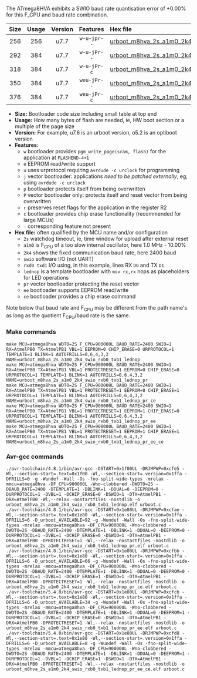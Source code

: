 The ATmega8HVA exhibits a SWIO baud rate quantisation error of +0.00% for this F_CPU and baud rate combination.

|Size|Usage|Version|Features|Hex file|
|:-:|:-:|:-:|:-:|:--|
|256|256|u7.7|`w-u-jpr--`|[urboot_m8hva_2s_a1m0_2k4_swio_rxb0_txb1_lednop.hex](https://raw.githubusercontent.com/stefanrueger/urboot.hex/main/mcus/atmega8hva/watchdog_2_s/internal_oscillator_a-10.00%25/%2B1m000000_hz/%2B%2B%2B2k4_baud/swio_rxb0_txb1/lednop/urboot_m8hva_2s_a1m0_2k4_swio_rxb0_txb1_lednop.hex)|
|292|384|u7.7|`w-u-jPr--`|[urboot_m8hva_2s_a1m0_2k4_swio_rxb0_txb1_lednop_pr.hex](https://raw.githubusercontent.com/stefanrueger/urboot.hex/main/mcus/atmega8hva/watchdog_2_s/internal_oscillator_a-10.00%25/%2B1m000000_hz/%2B%2B%2B2k4_baud/swio_rxb0_txb1/lednop/urboot_m8hva_2s_a1m0_2k4_swio_rxb0_txb1_lednop_pr.hex)|
|318|384|u7.7|`w-u-jPr-c`|[urboot_m8hva_2s_a1m0_2k4_swio_rxb0_txb1_lednop_pr_ce.hex](https://raw.githubusercontent.com/stefanrueger/urboot.hex/main/mcus/atmega8hva/watchdog_2_s/internal_oscillator_a-10.00%25/%2B1m000000_hz/%2B%2B%2B2k4_baud/swio_rxb0_txb1/lednop/urboot_m8hva_2s_a1m0_2k4_swio_rxb0_txb1_lednop_pr_ce.hex)|
|350|384|u7.7|`weu-jPr--`|[urboot_m8hva_2s_a1m0_2k4_swio_rxb0_txb1_lednop_pr_ee.hex](https://raw.githubusercontent.com/stefanrueger/urboot.hex/main/mcus/atmega8hva/watchdog_2_s/internal_oscillator_a-10.00%25/%2B1m000000_hz/%2B%2B%2B2k4_baud/swio_rxb0_txb1/lednop/urboot_m8hva_2s_a1m0_2k4_swio_rxb0_txb1_lednop_pr_ee.hex)|
|376|384|u7.7|`weu-jPr-c`|[urboot_m8hva_2s_a1m0_2k4_swio_rxb0_txb1_lednop_pr_ee_ce.hex](https://raw.githubusercontent.com/stefanrueger/urboot.hex/main/mcus/atmega8hva/watchdog_2_s/internal_oscillator_a-10.00%25/%2B1m000000_hz/%2B%2B%2B2k4_baud/swio_rxb0_txb1/lednop/urboot_m8hva_2s_a1m0_2k4_swio_rxb0_txb1_lednop_pr_ee_ce.hex)|

- **Size:** Bootloader code size including small table at top end
- **Usage:** How many bytes of flash are needed, ie, HW boot section or a multiple of the page size
- **Version:** For example, u7.6 is an urboot version, o5.2 is an optiboot version
- **Features:**
  + `w` bootloader provides `pgm_write_page(sram, flash)` for the application at `FLASHEND-4+1`
  + `e` EEPROM read/write support
  + `u` uses urprotocol requiring `avrdude -c urclock` for programming
  + `j` vector bootloader: applications *need to be patched externally*, eg, using `avrdude -c urclock`
  + `p` bootloader protects itself from being overwritten
  + `P` vector bootloader only: protects itself and reset vector from being overwritten
  + `r` preserves reset flags for the application in the register R2
  + `c` bootloader provides chip erase functionality (recommended for large MCUs)
  + `-` corresponding feature not present
- **Hex file:** often qualified by the MCU name and/or configuration
  + `2s` watchdog timeout, ie, time window for upload after external reset
  + `a1m0` is F<sub>CPU</sub> of a too slow internal oscillator, here 1.0 MHz - 10.00%
  + `2k4` shows the fixed communication baud rate, here 2400 baud
  + `swio` software I/O (not UART)
  + `rxd0 txd1` I/O using, in this example, lines RX `D0` and TX `D1`
  + `lednop` is a template bootloader with `mov rx,rx` nops as placeholders for LED operations
  + `pr` vector bootloader protecting the reset vector
  + `ee` bootloader supports EEPROM read/write
  + `ce` bootloader provides a chip erase command


Note below that baud rate and F<sub>CPU</sub> may be different from the path name's as long as the quotient F<sub>CPU</sub>/baud rate is the same.

### Make commands
```
make MCU=atmega8hva WDTO=2S F_CPU=900000L BAUD_RATE=2400 SWIO=1 RX=AtmelPB0 TX=AtmelPB1 VBL=1 EEPROM=0 CHIP_ERASE=0 URPROTOCOL=1 TEMPLATE=1 BLINK=1 AUTOFRILLS=0,6,4,3,2 NAME=urboot_m8hva_2s_a1m0_2k4_swio_rxb0_txb1_lednop
make MCU=atmega8hva WDTO=2S F_CPU=900000L BAUD_RATE=2400 SWIO=1 RX=AtmelPB0 TX=AtmelPB1 VBL=1 PROTECTRESET=1 EEPROM=0 CHIP_ERASE=0 URPROTOCOL=1 TEMPLATE=1 BLINK=1 AUTOFRILLS=0,6,4,3,2 NAME=urboot_m8hva_2s_a1m0_2k4_swio_rxb0_txb1_lednop_pr
make MCU=atmega8hva WDTO=2S F_CPU=900000L BAUD_RATE=2400 SWIO=1 RX=AtmelPB0 TX=AtmelPB1 VBL=1 PROTECTRESET=1 EEPROM=0 CHIP_ERASE=1 URPROTOCOL=1 TEMPLATE=1 BLINK=1 AUTOFRILLS=0,6,4,3,2 NAME=urboot_m8hva_2s_a1m0_2k4_swio_rxb0_txb1_lednop_pr_ce
make MCU=atmega8hva WDTO=2S F_CPU=900000L BAUD_RATE=2400 SWIO=1 RX=AtmelPB0 TX=AtmelPB1 VBL=1 PROTECTRESET=1 EEPROM=1 CHIP_ERASE=0 URPROTOCOL=1 TEMPLATE=1 BLINK=1 AUTOFRILLS=0,6,4,3,2 NAME=urboot_m8hva_2s_a1m0_2k4_swio_rxb0_txb1_lednop_pr_ee
make MCU=atmega8hva WDTO=2S F_CPU=900000L BAUD_RATE=2400 SWIO=1 RX=AtmelPB0 TX=AtmelPB1 VBL=1 PROTECTRESET=1 EEPROM=1 CHIP_ERASE=1 URPROTOCOL=1 TEMPLATE=1 BLINK=1 AUTOFRILLS=0,6,4,3,2 NAME=urboot_m8hva_2s_a1m0_2k4_swio_rxb0_txb1_lednop_pr_ee_ce
```

### Avr-gcc commands
```
./avr-toolchain/4.8.1/bin/avr-gcc -DSTART=0x1f00UL -DRJMPWP=0xcfe5 -Wl,--section-start=.text=0x1f00 -Wl,--section-start=.version=0x1ffa -DFRILLS=0 -g -Wundef -Wall -Os -fno-split-wide-types -mrelax -mmcu=atmega8hva -DF_CPU=900000L -Wno-clobbered -DWDTO=2S -DBAUD_RATE=2400 -DTEMPLATE=1 -DBLINK=1 -DDUAL=0 -DEEPROM=0 -DURPROTOCOL=1 -DVBL=1 -DCHIP_ERASE=0 -DSWIO=1 -DTX=AtmelPB1 -DRX=AtmelPB0 -Wl,--relax -nostartfiles -nostdlib -o urboot_m8hva_2s_a1m0_2k4_swio_rxb0_txb1_lednop.elf urboot.c
./avr-toolchain/4.8.1/bin/avr-gcc -DSTART=0x1e80UL -DRJMPWP=0xcfae -Wl,--section-start=.text=0x1e80 -Wl,--section-start=.version=0x1ffa -DFRILLS=6 -D_urboot_AVAILABLE=92 -g -Wundef -Wall -Os -fno-split-wide-types -mrelax -mmcu=atmega8hva -DF_CPU=900000L -Wno-clobbered -DWDTO=2S -DBAUD_RATE=2400 -DTEMPLATE=1 -DBLINK=1 -DDUAL=0 -DEEPROM=0 -DURPROTOCOL=1 -DVBL=1 -DCHIP_ERASE=0 -DSWIO=1 -DTX=AtmelPB1 -DRX=AtmelPB0 -DPROTECTRESET=1 -Wl,--relax -nostartfiles -nostdlib -o urboot_m8hva_2s_a1m0_2k4_swio_rxb0_txb1_lednop_pr.elf urboot.c
./avr-toolchain/4.8.1/bin/avr-gcc -DSTART=0x1e80UL -DRJMPWP=0xcfbb -Wl,--section-start=.text=0x1e80 -Wl,--section-start=.version=0x1ffa -DFRILLS=6 -D_urboot_AVAILABLE=66 -g -Wundef -Wall -Os -fno-split-wide-types -mrelax -mmcu=atmega8hva -DF_CPU=900000L -Wno-clobbered -DWDTO=2S -DBAUD_RATE=2400 -DTEMPLATE=1 -DBLINK=1 -DDUAL=0 -DEEPROM=0 -DURPROTOCOL=1 -DVBL=1 -DCHIP_ERASE=1 -DSWIO=1 -DTX=AtmelPB1 -DRX=AtmelPB0 -DPROTECTRESET=1 -Wl,--relax -nostartfiles -nostdlib -o urboot_m8hva_2s_a1m0_2k4_swio_rxb0_txb1_lednop_pr_ce.elf urboot.c
./avr-toolchain/5.4.0/bin/avr-gcc -DSTART=0x1e80UL -DRJMPWP=0xcfcb -Wl,--section-start=.text=0x1e80 -Wl,--section-start=.version=0x1ffa -DFRILLS=6 -D_urboot_AVAILABLE=34 -g -Wundef -Wall -Os -fno-split-wide-types -mrelax -mmcu=atmega8hva -DF_CPU=900000L -Wno-clobbered -DWDTO=2S -DBAUD_RATE=2400 -DTEMPLATE=1 -DBLINK=1 -DDUAL=0 -DEEPROM=1 -DURPROTOCOL=1 -DVBL=1 -DCHIP_ERASE=0 -DSWIO=1 -DTX=AtmelPB1 -DRX=AtmelPB0 -DPROTECTRESET=1 -Wl,--relax -nostartfiles -nostdlib -o urboot_m8hva_2s_a1m0_2k4_swio_rxb0_txb1_lednop_pr_ee.elf urboot.c
./avr-toolchain/5.4.0/bin/avr-gcc -DSTART=0x1e80UL -DRJMPWP=0xcfd8 -Wl,--section-start=.text=0x1e80 -Wl,--section-start=.version=0x1ffa -DFRILLS=6 -D_urboot_AVAILABLE=8 -g -Wundef -Wall -Os -fno-split-wide-types -mrelax -mmcu=atmega8hva -DF_CPU=900000L -Wno-clobbered -DWDTO=2S -DBAUD_RATE=2400 -DTEMPLATE=1 -DBLINK=1 -DDUAL=0 -DEEPROM=1 -DURPROTOCOL=1 -DVBL=1 -DCHIP_ERASE=1 -DSWIO=1 -DTX=AtmelPB1 -DRX=AtmelPB0 -DPROTECTRESET=1 -Wl,--relax -nostartfiles -nostdlib -o urboot_m8hva_2s_a1m0_2k4_swio_rxb0_txb1_lednop_pr_ee_ce.elf urboot.c
```


